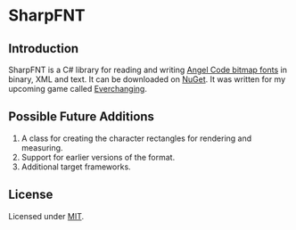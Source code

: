 # SharpFNT

## Introduction
SharpFNT is a C# library for reading and writing [Angel Code bitmap fonts](http://www.angelcode.com/products/bmfont/) in binary, XML and text. It can be downloaded on [NuGet](https://www.nuget.org/packages/SharpFNT/). It was written for my upcoming game called [Everchanging](http://www.beacongames.com). 

## Possible Future Additions
1. A class for creating the character rectangles for rendering and measuring.
1. Support for earlier versions of the format.
1. Additional target frameworks.

## License
Licensed under [MIT](LICENSE).
